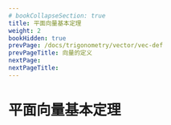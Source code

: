 ```yaml
---
# bookCollapseSection: true
title: 平面向量基本定理
weight: 2
bookHidden: true
prevPage: /docs/trigonometry/vector/vec-def
prevPageTitle: 向量的定义
nextPage: 
nextPageTitle: 
---
```


# 平面向量基本定理

